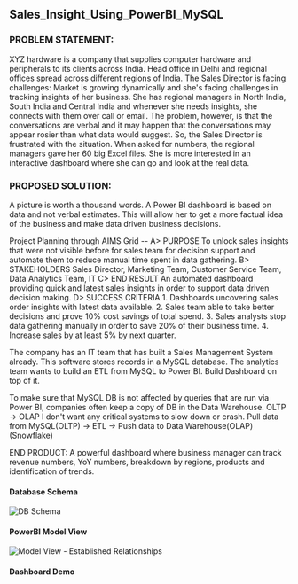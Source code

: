 ## Sales_Insight_Using_PowerBI_MySQL

### PROBLEM STATEMENT: 
XYZ hardware is a company that supplies computer hardware and peripherals to its clients across India. Head office in Delhi and regional offices spread across different regions of India. The Sales Director is facing challenges: Market is growing dynamically and she's facing challenges in tracking insights of her
business. She has regional managers in North India, South India and Central India and whenever she needs insights, she connects with them over call or email. The problem, however, is that the conversations are verbal and it may happen that the conversations may appear rosier than what data would suggest. So, the Sales Director is frustrated with the situation. When asked for numbers, the regional managers gave her 60 big Excel files. She is more interested in an interactive dashboard where she can go and look at the real data.

### PROPOSED SOLUTION:
A picture is worth a thousand words. A Power BI dashboard is based on data and not verbal estimates. This will allow her to get a more factual idea of the business and make data driven business decisions.

Project Planning through AIMS Grid --
	A> PURPOSE
		To unlock sales insights that were not visible before for sales team for decision support and automate them to reduce manual time spent in data gathering.
	B> STAKEHOLDERS
		Sales Director, Marketing Team, Customer Service Team, Data Analytics Team, IT
	C> END RESULT
		An automated dashboard providing quick and latest sales insights in order to support data driven decision making.
	D> SUCCESS CRITERIA
		1. Dashboards uncovering sales order insights with latest data available.
		2. Sales team able to take better decisions and prove 10% cost savings of total spend.
		3. Sales analysts stop data gathering manually in order to save 20% of their business time.
		4. Increase sales by at least 5% by next quarter.

The company has an IT team that has built a Sales Management System already. This software stores records in a MySQL database. The analytics team wants to build an ETL from MySQL to Power BI. Build Dashboard on top of it. 

To make sure that MySQL DB is not affected by queries that are run via Power BI, companies often keep a copy of DB in the Data Warehouse. OLTP -> OLAP 
I don't want any critical systems to slow down or crash. 
Pull data from MySQL(OLTP) -> ETL -> Push data to Data Warehouse(OLAP) (Snowflake) 

END PRODUCT: A powerful dashboard where business manager can track revenue numbers, YoY numbers, 
breakdown by regions, products and identification of trends.  

#### Database Schema
![DB Schema](https://github.com/user-attachments/assets/53369e1e-697e-4e33-88a7-3fda193cddfe)

#### PowerBI Model View
![Model View - Established Relationships](https://github.com/user-attachments/assets/4d17e637-5583-49de-abc3-f115055d8160)

#### Dashboard Demo


